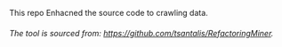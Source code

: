 This repo Enhacned the source code to crawling data.

###### The tool is sourced from: https://github.com/tsantalis/RefactoringMiner.


